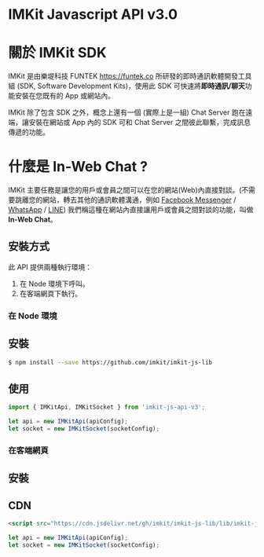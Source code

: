 # IMKit Javascript API v3.0

# 關於 IMKit SDK

IMKit 是由樂堤科技 FUNTEK https://funtek.co 所研發的即時通訊軟體開發工具組 (SDK, Software Development Kits)，使用此 SDK 可快速將**即時通訊/聊天**功能安裝在您既有的 App 或網站內。

IMKit 除了包含 SDK 之外，概念上還有一個 (實際上是一組) Chat Server 跑在遠端，讓安裝在網站或 App 內的 SDK 可和 Chat Server 之間彼此聯繫，完成訊息傳遞的功能。

# 什麼是 In-Web Chat ?

IMKit 主要任務是讓您的用戶或會員之間可以在您的網站(Web)內直接對談。(不需要跳離您的網站，轉去其他的通訊軟體溝通，例如 [Facebook Messenger](https://www.messenger.com) / [WhatsApp](https://www.whatsapp.com) / [LINE](https://line.me/))
我們稱這種在網站內直接讓用戶或會員之間對談的功能，叫做 **In-Web Chat**。

## 安裝方式

此 API 提供兩種執行環境：

1. 在 Node 環境下呼叫。
2. 在客端網頁下執行。


### 在 Node 環境

## 安裝 

```sh
$ npm install --save https://github.com/imkit/imkit-js-lib
```

## 使用

```javascript
import { IMKitApi, IMKitSocket } from 'imkit-js-api-v3';

let api = new IMKitApi(apiConfig);
let socket = new IMKitSocket(socketConfig);
```


### 在客端網頁

## 安裝 

## CDN

```html
<script src="https://cdn.jsdelivr.net/gh/imkit/imkit-js-lib/lib/imkit-js-api-v3.web.js"></script>
```

```javascript
let api = new IMKitApi(apiConfig);
let socket = new IMKitSocket(socketConfig);
```
